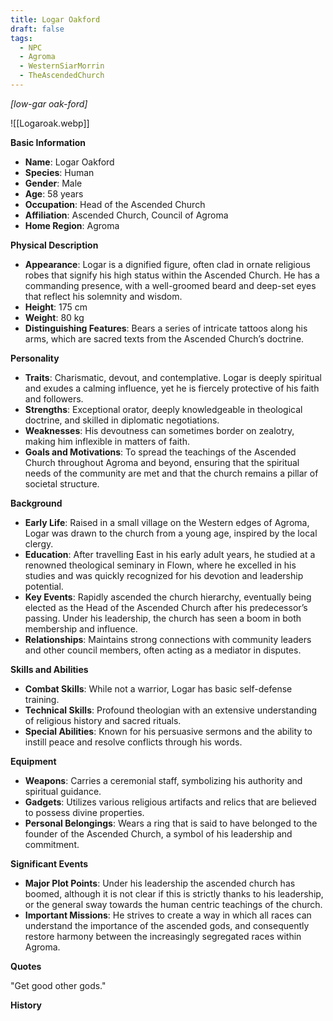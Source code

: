 ```yaml
---
title: Logar Oakford
draft: false
tags:
  - NPC
  - Agroma
  - WesternSiarMorrin
  - TheAscendedChurch
---
```

*[low-gar oak-ford]*

![[Logaroak.webp]]

**Basic Information**

- **Name**: Logar Oakford
- **Species**: Human
- **Gender**: Male
- **Age**: 58 years
- **Occupation**: Head of the Ascended Church
- **Affiliation**: Ascended Church, Council of Agroma
- **Home Region**: Agroma

**Physical Description**

- **Appearance**: Logar is a dignified figure, often clad in ornate religious robes that signify his high status within the Ascended Church. He has a commanding presence, with a well-groomed beard and deep-set eyes that reflect his solemnity and wisdom.
- **Height**: 175 cm
- **Weight**: 80 kg
- **Distinguishing Features**: Bears a series of intricate tattoos along his arms, which are sacred texts from the Ascended Church’s doctrine.

**Personality**

- **Traits**: Charismatic, devout, and contemplative. Logar is deeply spiritual and exudes a calming influence, yet he is fiercely protective of his faith and followers.
- **Strengths**: Exceptional orator, deeply knowledgeable in theological doctrine, and skilled in diplomatic negotiations.
- **Weaknesses**: His devoutness can sometimes border on zealotry, making him inflexible in matters of faith.
- **Goals and Motivations**: To spread the teachings of the Ascended Church throughout Agroma and beyond, ensuring that the spiritual needs of the community are met and that the church remains a pillar of societal structure.

**Background**

- **Early Life**: Raised in a small village on the Western edges of Agroma, Logar was drawn to the church from a young age, inspired by the local clergy.
- **Education**: After travelling East in his early adult years, he studied at a renowned theological seminary in Flown, where he excelled in his studies and was quickly recognized for his devotion and leadership potential.
- **Key Events**: Rapidly ascended the church hierarchy, eventually being elected as the Head of the Ascended Church after his predecessor’s passing. Under his leadership, the church has seen a boom in both membership and influence.
- **Relationships**: Maintains strong connections with community leaders and other council members, often acting as a mediator in disputes.

**Skills and Abilities**

- **Combat Skills**: While not a warrior, Logar has basic self-defense training.
- **Technical Skills**: Profound theologian with an extensive understanding of religious history and sacred rituals.
- **Special Abilities**: Known for his persuasive sermons and the ability to instill peace and resolve conflicts through his words.

**Equipment**

- **Weapons**: Carries a ceremonial staff, symbolizing his authority and spiritual guidance.
- **Gadgets**: Utilizes various religious artifacts and relics that are believed to possess divine properties.
- **Personal Belongings**: Wears a ring that is said to have belonged to the founder of the Ascended Church, a symbol of his leadership and commitment.

**Significant Events**

- **Major Plot Points**: Under his leadership the ascended church has boomed, although it is not clear if this is strictly thanks to his leadership, or the general sway towards the human centric teachings of the church.
- **Important Missions**: He strives to create a way in which all races can understand the importance of the ascended gods, and consequently restore harmony between the increasingly segregated races within Agroma.

**Quotes**

"Get good other gods."

**History**

